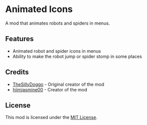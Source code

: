 # Animated Icons
A mod that animates robots and spiders in menus.

## Features
- Animated robot and spider icons in menus
- Ability to make the robot jump or spider stomp in some places

## Credits
- [TheSillyDoggo](user:16778880) - Original creator of the mod
- [hiimjasmine00](user:7466002) - Creator of the mod

## License
This mod is licensed under the [MIT License](./LICENSE).